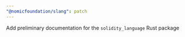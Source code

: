 ```yaml
---
"@nomicfoundation/slang": patch
---
```


Add preliminary documentation for the `solidity_language` Rust package
